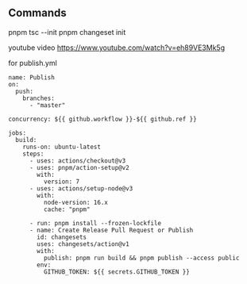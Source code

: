 ## Commands 
pnpm tsc --init
pnpm changeset init

youtube video
https://www.youtube.com/watch?v=eh89VE3Mk5g


for publish.yml
```
name: Publish
on:
  push:
    branches:
      - "master"

concurrency: ${{ github.workflow }}-${{ github.ref }}

jobs:
  build:
    runs-on: ubuntu-latest
    steps:
      - uses: actions/checkout@v3
      - uses: pnpm/action-setup@v2
        with:
          version: 7
      - uses: actions/setup-node@v3
        with:
          node-version: 16.x
          cache: "pnpm"

      - run: pnpm install --frozen-lockfile
      - name: Create Release Pull Request or Publish
        id: changesets
        uses: changesets/action@v1
        with:
          publish: pnpm run build && pnpm publish --access public
        env:
          GITHUB_TOKEN: ${{ secrets.GITHUB_TOKEN }}
```
